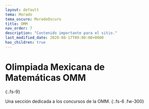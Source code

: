 ```yaml
---
layout: default
tema: Morado
tema_oscuro: MoradoOscuro
title: OMM
nav_order: 7
description: "Contenido importante para el sitio."
last_modified_date: 2020-08-17T09:00:00+0000
has_children: true
---
```


# Olimpiada Mexicana de Matemáticas&nbsp;<span class="deg-sitio deg-sitio-texto">OMM</span><i class="jpa-anim-rel-nerd_face jpa-2em"></i>
{:.fs-9}

Una sección dedicada a los concursos de la OMM.
{:.fs-6 .fw-300}